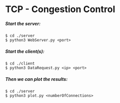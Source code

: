 # TCP - Congestion Control 

##### Start the server:
```
$ cd ./server
$ python3 WebServer.py <port>

```
##### Start the client(s):
```
$ cd ./client
$ python3 DataRequest.py <ip> <port>

```
##### Then we can plot the results:
```
$ cd ./server
$ python3 plot.py <numberOfConnections>

```
